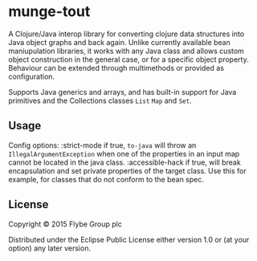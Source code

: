 # munge-tout

A Clojure/Java interop library for converting clojure data structures into
Java object graphs and back again.  Unlike currently available bean maniupulation
libraries, it works with any Java class and allows custom object construction in the
general case, or for a specific object property.  Behaviour can be extended through 
multimethods or provided as configuration.

Supports Java generics and arrays, and has built-in support for Java primitives and the
Collections classes `List` `Map` and `Set`.

## Usage

Config options:
      :strict-mode if true, `to-java` will throw an `IllegalArgumentException` when one of the properties in
  an input map cannot be located in the java class.
      :accessible-hack if true, will break encapsulation and set private properties of the target class.  Use
      this for example, for classes that do not conform to the bean spec.

## License

Copyright © 2015 Flybe Group plc

Distributed under the Eclipse Public License either version 1.0 or (at
your option) any later version.
